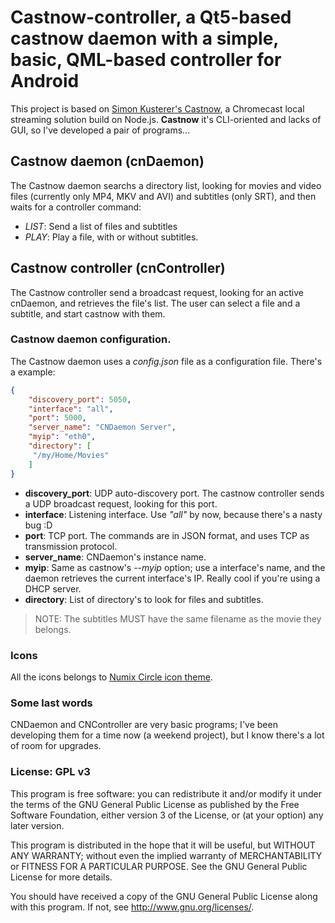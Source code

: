 # Castnow-controller, a Qt5-based castnow daemon with a simple, basic, QML-based controller for Android

This project is based on [Simon Kusterer's Castnow](https://github.com/xat/castnow),
a Chromecast local streaming solution build on Node.js. **Castnow** it's CLI-oriented and
lacks of GUI, so I've developed a pair of programs...

## Castnow daemon (cnDaemon)

The Castnow daemon searchs a directory list, looking for movies and video files
(currently only MP4, MKV and AVI) and subtitles (only SRT), and then waits for a controller command:

* *LIST*: Send a list of files and subtitles
* *PLAY*: Play a file, with or without subtitles.

## Castnow controller (cnController)

The Castnow controller send a broadcast request, looking for an active cnDaemon, and retrieves
the file's list. The user can select a file and a subtitle, and start castnow with them.

### Castnow daemon configuration.

The Castnow daemon uses a *config.json* file as a configuration file. There's a example:
```json
{
    "discovery_port": 5050,
    "interface": "all",
    "port": 5000,
    "server_name": "CNDaemon Server",
    "myip": "eth0",
    "directory": [
	 "/my/Home/Movies"
	]
}
```
* **discovery_port**: UDP auto-discovery port. The castnow controller sends a UDP broadcast request, looking for this port.
* **interface**: Listening interface. Use *"all"* by now, because there's a nasty bug :D
* **port**: TCP port. The commands are in JSON format, and uses TCP as transmission protocol.
* **server_name**: CNDaemon's instance name.
* **myip**: Same as castnow's *--myip* option; use a interface's name, and the daemon retrieves the current interface's IP. Really cool if you're using a DHCP server.
* **directory**: List of directory's to look for files and subtitles.

> NOTE: The subtitles MUST have the same filename as the movie they belongs.

### Icons

All the icons belongs to [Numix Circle icon theme](https://github.com/numixproject/numix-icon-theme-circle).

### Some last words

CNDaemon and CNController are very basic programs; I've been developing them for a time now (a weekend project), but
I know there's a lot of room for upgrades.

### License: GPL v3

This program is free software: you can redistribute it and/or modify
it under the terms of the GNU General Public License as published by
the Free Software Foundation, either version 3 of the License, or
(at your option) any later version.

This program is distributed in the hope that it will be useful,
but WITHOUT ANY WARRANTY; without even the implied warranty of
MERCHANTABILITY or FITNESS FOR A PARTICULAR PURPOSE.  See the
GNU General Public License for more details.

You should have received a copy of the GNU General Public License
along with this program.  If not, see <http://www.gnu.org/licenses/>.
